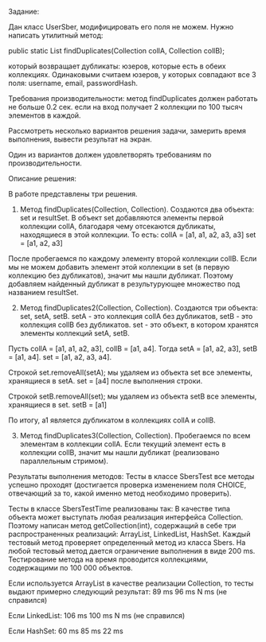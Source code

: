 Задание:

Дан класс UserSber, модифицировать его поля не можем. Нужно написать утилитный метод: 

public static List<UserSber> findDuplicates(Collection<UserSber> collA, Collection<UserSber> collB);

который возвращает дубликаты: юзеров, которые есть в обеих коллекциях.
Одинаковыми считаем юзеров, у которых совпадают все 3 поля: username, email, passwordHash.

Требования производительности: метод findDuplicates должен работать не больше 0.2 сек. если на вход получает 2 коллекции по 100 тысяч элементов в каждой.

Рассмотреть несколько вариантов решения задачи, замерить время выполнения, вывести результат на экран.

Один из вариантов должен удовлетворять требованиям по производительности.






Описание решения:

В работе представлены три решения.
1) Метод findDuplicates(Collection<UserSber>, Collection<UserSber>).
Создаются два объекта: set и resultSet.
В объект set добавляются элементы первой коллекции collA, благодаря чему отсекаются дубликаты, находящиеся в этой коллекции. То есть:
collA = [a1, a1, a2, a3, a3]
set = [a1, a2, a3]

После пробегаемся по каждому элементу второй коллекции collB. Если мы не можем добавить элемент этой коллекции в set (в первую коллекцию без дубликатов), значит мы нашли дубликат. Поэтому добавляем найденный дубликат в результурующее множество под названием resultSet.

2) Метод findDuplicates2(Collection<UserSber>, Collection<UserSber>).
Создаются три объекта: set, setA, setB.
setA - это коллекция collA без дубликатов, setB - это коллекция collB без дубликатов.
set - это объект, в котором хранятся элементы коллекций setA, setB.

Пусть collA = [a1, a1, a2, a3], collB = [a1, a4].
Тогда setA = [a1, a2, a3], setB = [a1, a4].
set = [a1, a2, a3, a4].

Строкой set.removeAll(setA); мы удаляем из объекта set все элементы, хранящиеся в setA.
set = [a4] после выполнения строки.

Строкой setB.removeAll(set); мы удаляем из объекта setB все элементы, хранящиеся в set.
setB = [a1]

По итогу, a1 является дубликатом в коллекциях collA и collB.

3) Метод findDuplicates3(Collection<UserSber>, Collection<UserSber>).
Пробегаемся по всем элементам в коллекции collA. Если текущий элемент есть в коллекции collB, значит мы нашли дубликат (реализовано параллельным стримом).

Результаты выполнения методов:
Тесты в классе SbersTest все методы успешно проходят (достигается проверка изменением поля CHOICE, отвечающий за то, какой именно метод необходимо проверить).

Тесты в классе SbersTestTime реализованы так:
В качестве типа объекта может выступать любая реализация интерфейса Collection. Поэтому написан метод getCollection(int), содержащий в себе три распространенных реализаций: ArrayList, LinkedList, HashSet.
Каждый тестовый метод проверяет определенный метод из класса Sbers. На любой тестовый метод дается ограничение выполнения в виде 200 ms. Тестирование метода на время проводится коллекциями, содержащими по 100 000 объектов.

Если используется ArrayList в качестве реализации Collection, то тесты выдают примерно следующий результат:
89 ms
96 ms
N ms (не справился)

Если LinkedList:
106 ms
100 ms
N ms (не справился)

Если HashSet:
60 ms
85 ms
22 ms
